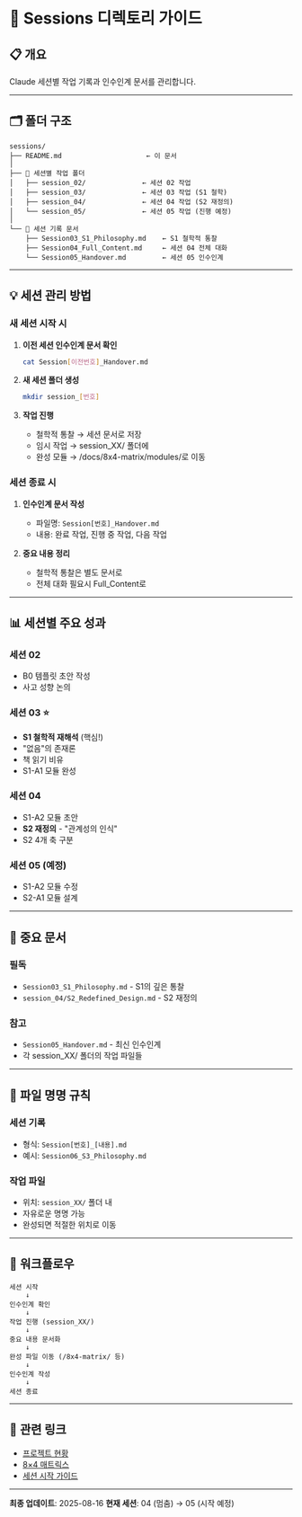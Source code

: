 # 📝 Sessions 디렉토리 가이드

## 📋 개요
Claude 세션별 작업 기록과 인수인계 문서를 관리합니다.

---

## 🗂️ 폴더 구조
```
sessions/
├── README.md                     ← 이 문서
│
├── 📁 세션별 작업 폴더
│   ├── session_02/              ← 세션 02 작업
│   ├── session_03/              ← 세션 03 작업 (S1 철학)
│   ├── session_04/              ← 세션 04 작업 (S2 재정의)
│   └── session_05/              ← 세션 05 작업 (진행 예정)
│
└── 📄 세션 기록 문서
    ├── Session03_S1_Philosophy.md    ← S1 철학적 통찰
    ├── Session04_Full_Content.md     ← 세션 04 전체 대화
    └── Session05_Handover.md         ← 세션 05 인수인계
```

---

## 💡 세션 관리 방법

### 새 세션 시작 시
1. **이전 세션 인수인계 문서 확인**
   ```bash
   cat Session[이전번호]_Handover.md
   ```

2. **새 세션 폴더 생성**
   ```bash
   mkdir session_[번호]
   ```

3. **작업 진행**
   - 철학적 통찰 → 세션 문서로 저장
   - 임시 작업 → session_XX/ 폴더에
   - 완성 모듈 → /docs/8x4-matrix/modules/로 이동

### 세션 종료 시
1. **인수인계 문서 작성**
   - 파일명: `Session[번호]_Handover.md`
   - 내용: 완료 작업, 진행 중 작업, 다음 작업

2. **중요 내용 정리**
   - 철학적 통찰은 별도 문서로
   - 전체 대화 필요시 Full_Content로

---

## 📊 세션별 주요 성과

### 세션 02
- B0 템플릿 초안 작성
- 사고 성향 논의

### 세션 03 ⭐
- **S1 철학적 재해석** (핵심!)
- "없음"의 존재론
- 책 읽기 비유
- S1-A1 모듈 완성

### 세션 04
- S1-A2 모듈 초안
- **S2 재정의** - "관계성의 인식"
- S2 4개 축 구분

### 세션 05 (예정)
- S1-A2 모듈 수정
- S2-A1 모듈 설계

---

## 📌 중요 문서

### 필독
- `Session03_S1_Philosophy.md` - S1의 깊은 통찰
- `session_04/S2_Redefined_Design.md` - S2 재정의

### 참고
- `Session05_Handover.md` - 최신 인수인계
- 각 session_XX/ 폴더의 작업 파일들

---

## 🎯 파일 명명 규칙

### 세션 기록
- 형식: `Session[번호]_[내용].md`
- 예시: `Session06_S3_Philosophy.md`

### 작업 파일
- 위치: `session_XX/` 폴더 내
- 자유로운 명명 가능
- 완성되면 적절한 위치로 이동

---

## 🔄 워크플로우

```
세션 시작
    ↓
인수인계 확인
    ↓
작업 진행 (session_XX/)
    ↓
중요 내용 문서화
    ↓
완성 파일 이동 (/8x4-matrix/ 등)
    ↓
인수인계 작성
    ↓
세션 종료
```

---

## 🔗 관련 링크
- [프로젝트 현황](/PROJECT_STATUS.md)
- [8×4 매트릭스](/docs/8x4-matrix/README.md)
- [세션 시작 가이드](/SESSION_START_GUIDE.md)

---

**최종 업데이트**: 2025-08-16
**현재 세션**: 04 (멈춤) → 05 (시작 예정)